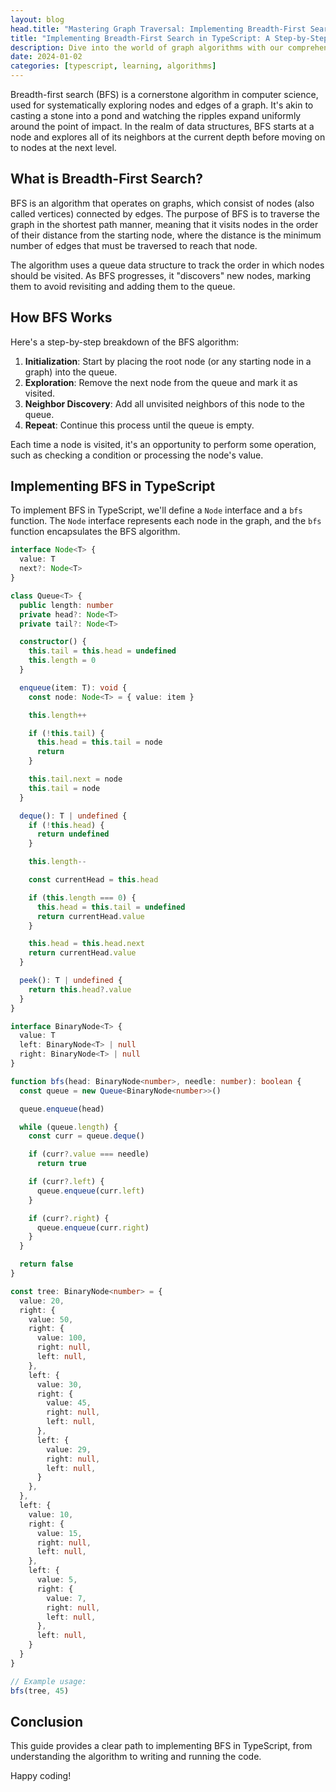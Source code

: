 ```yaml
---
layout: blog
head.title: "Mastering Graph Traversal: Implementing Breadth-First Search in TypeScript"
title: "Implementing Breadth-First Search in TypeScript: A Step-by-Step Guide"
description: Dive into the world of graph algorithms with our comprehensive guide on implementing Breadth-First Search (BFS) in TypeScript. Perfect for beginners and seasoned developers alike, this post covers the basics of BFS, its practical applications, and provides a step-by-step tutorial complete with code examples. Enhance your coding toolkit by mastering this essential algorithm in a type-safe environment with TypeScript.
date: 2024-01-02
categories: [typescript, learning, algorithms]
---
```


Breadth-first search (BFS) is a cornerstone algorithm in computer science, used for systematically exploring nodes and edges of a graph. It's akin to casting a stone into a pond and watching the ripples expand uniformly around the point of impact. In the realm of data structures, BFS starts at a node and explores all of its neighbors at the current depth before moving on to nodes at the next level.

## What is Breadth-First Search?

BFS is an algorithm that operates on graphs, which consist of nodes (also called vertices) connected by edges. The purpose of BFS is to traverse the graph in the shortest path manner, meaning that it visits nodes in the order of their distance from the starting node, where the distance is the minimum number of edges that must be traversed to reach that node.

The algorithm uses a queue data structure to track the order in which nodes should be visited. As BFS progresses, it "discovers" new nodes, marking them to avoid revisiting and adding them to the queue.

## How BFS Works

Here's a step-by-step breakdown of the BFS algorithm:

1. **Initialization**: Start by placing the root node (or any starting node in a graph) into the queue.
2. **Exploration**: Remove the next node from the queue and mark it as visited.
3. **Neighbor Discovery**: Add all unvisited neighbors of this node to the queue.
4. **Repeat**: Continue this process until the queue is empty.

Each time a node is visited, it's an opportunity to perform some operation, such as checking a condition or processing the node's value.

## Implementing BFS in TypeScript

To implement BFS in TypeScript, we'll define a `Node` interface and a `bfs` function. The `Node` interface represents each node in the graph, and the `bfs` function encapsulates the BFS algorithm.

```typescript twoslash
interface Node<T> {
  value: T
  next?: Node<T>
}

class Queue<T> {
  public length: number
  private head?: Node<T>
  private tail?: Node<T>

  constructor() {
    this.tail = this.head = undefined
    this.length = 0
  }

  enqueue(item: T): void {
    const node: Node<T> = { value: item }

    this.length++

    if (!this.tail) {
      this.head = this.tail = node
      return
    }

    this.tail.next = node
    this.tail = node
  }

  deque(): T | undefined {
    if (!this.head) {
      return undefined
    }

    this.length--

    const currentHead = this.head

    if (this.length === 0) {
      this.head = this.tail = undefined
      return currentHead.value
    }

    this.head = this.head.next
    return currentHead.value
  }

  peek(): T | undefined {
    return this.head?.value
  }
}

interface BinaryNode<T> {
  value: T
  left: BinaryNode<T> | null
  right: BinaryNode<T> | null
}

function bfs(head: BinaryNode<number>, needle: number): boolean {
  const queue = new Queue<BinaryNode<number>>()

  queue.enqueue(head)

  while (queue.length) {
    const curr = queue.deque()

    if (curr?.value === needle)
      return true

    if (curr?.left) {
      queue.enqueue(curr.left)
    }

    if (curr?.right) {
      queue.enqueue(curr.right)
    }
  }

  return false
}

const tree: BinaryNode<number> = {
  value: 20,
  right: {
    value: 50,
    right: {
      value: 100,
      right: null,
      left: null,
    },
    left: {
      value: 30,
      right: {
        value: 45,
        right: null,
        left: null,
      },
      left: {
        value: 29,
        right: null,
        left: null,
      }
    },
  },
  left: {
    value: 10,
    right: {
      value: 15,
      right: null,
      left: null,
    },
    left: {
      value: 5,
      right: {
        value: 7,
        right: null,
        left: null,
      },
      left: null,
    }
  }
}

// Example usage:
bfs(tree, 45)
```
## Conclusion

This guide provides a clear path to implementing BFS in TypeScript, from understanding the algorithm to writing and running the code.

Happy coding!
